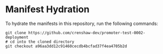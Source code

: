 # Manifest Hydration

To hydrate the manifests in this repository, run the following commands:

```shell
git clone https://github.com/crenshaw-dev/promoter-test-0002-deployment
# cd into the cloned directory
git checkout a96aa3dd12c91460cecdb4bcfad37f4ea4705b2d
```
